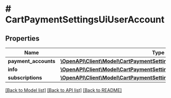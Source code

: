 # # CartPaymentSettingsUiUserAccount

## Properties

Name | Type | Description | Notes
------------ | ------------- | ------------- | -------------
**payment_accounts** | [**\OpenAPI\Client\Model\CartPaymentSettingsUiUserAccountPaymentAccounts**](CartPaymentSettingsUiUserAccountPaymentAccounts.md) |  | [optional]
**info** | [**\OpenAPI\Client\Model\CartPaymentSettingsUiUserAccountInfo**](CartPaymentSettingsUiUserAccountInfo.md) |  | [optional]
**subscriptions** | [**\OpenAPI\Client\Model\CartPaymentSettingsUiUserAccountSubscriptions**](CartPaymentSettingsUiUserAccountSubscriptions.md) |  | [optional]

[[Back to Model list]](../../README.md#models) [[Back to API list]](../../README.md#endpoints) [[Back to README]](../../README.md)
